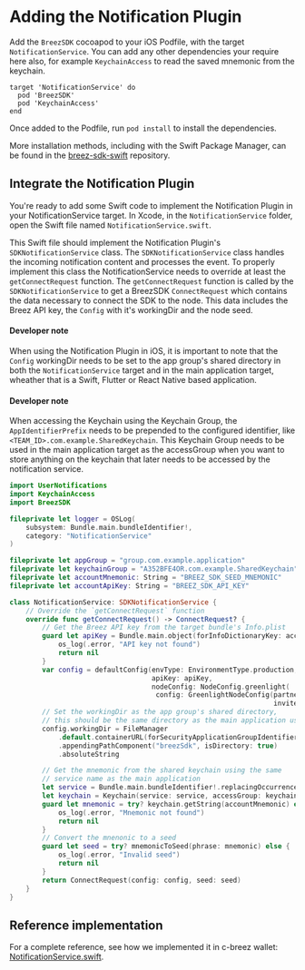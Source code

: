 # Adding the Notification Plugin

Add the `BreezSDK` cocoapod to your iOS Podfile, with the target `NotificationService`. You can add any other dependencies your require here also, for example `KeychainAccess` to read the saved mnemonic from the keychain.

```podfile
target 'NotificationService' do
  pod 'BreezSDK'
  pod 'KeychainAccess'
end
```

Once added to the Podfile, run `pod install` to install the dependencies.

More installation methods, including with the Swift Package Manager, can be found in the [breez-sdk-swift](https://github.com/breez/breez-sdk-swift/blob/main/README.md) repository.

## Integrate the Notification Plugin

You're ready to add some Swift code to implement the Notification Plugin in your NotificationService target. In Xcode, in the `NotificationService` folder, open the Swift file named `NotificationService.swift`.

This Swift file should implement the Notification Plugin's `SDKNotificationService` class. The `SDKNotificationService` class handles the incoming notification content and processes the event. To properly implement this class the NotificationService needs to override at least the `getConnectRequest` function. The `getConnectRequest` function is called by the `SDKNotificationService` to get a BreezSDK `ConnectRequest` which contains the data necessary to connect the SDK to the node. This data includes the Breez API key, the `Config` with it's workingDir and the node seed.

<div class="warning">
<h4>Developer note</h4>
When using the Notification Plugin in iOS, it is important to note that the <code>Config</code> workingDir needs to be set to the app group's shared directory in both the <code>NotificationService</code> target and in the main application target, wheather that is a Swift, Flutter or React Native based application.
</div>
<div class="warning">
<h4>Developer note</h4>
When accessing the Keychain using the Keychain Group, the <code>AppIdentifierPrefix</code> needs to be prepended to the configured identifier, like <code>&lt;TEAM_ID&gt;.com.example.SharedKeychain</code>. This Keychain Group needs to be used in the main application target as the accessGroup when you want to store anything on the keychain that later needs to be accessed by the notification service.
</div>

```swift
import UserNotifications
import KeychainAccess
import BreezSDK

fileprivate let logger = OSLog(
    subsystem: Bundle.main.bundleIdentifier!,
    category: "NotificationService"
)

fileprivate let appGroup = "group.com.example.application"
fileprivate let keychainGroup = "A352BFE4OR.com.example.SharedKeychain"
fileprivate let accountMnemonic: String = "BREEZ_SDK_SEED_MNEMONIC"
fileprivate let accountApiKey: String = "BREEZ_SDK_API_KEY"

class NotificationService: SDKNotificationService {
    // Override the `getConnectRequest` function
    override func getConnectRequest() -> ConnectRequest? {
        // Get the Breez API key from the target bundle's Info.plist
        guard let apiKey = Bundle.main.object(forInfoDictionaryKey: accountApiKey) as? String else {
            os_log(.error, "API key not found")
            return nil
        }
        var config = defaultConfig(envType: EnvironmentType.production, 
                                   apiKey: apiKey,
                                   nodeConfig: NodeConfig.greenlight(
                                    config: GreenlightNodeConfig(partnerCredentials: nil,
                                                                 inviteCode: nil)))
        // Set the workingDir as the app group's shared directory,
        // this should be the same directory as the main application uses
        config.workingDir = FileManager
            .default.containerURL(forSecurityApplicationGroupIdentifier: appGroup)!
            .appendingPathComponent("breezSdk", isDirectory: true)
            .absoluteString

        // Get the mnemonic from the shared keychain using the same 
        // service name as the main application
        let service = Bundle.main.bundleIdentifier!.replacingOccurrences(of: ".NotificationService", with: "")
        let keychain = Keychain(service: service, accessGroup: keychainGroup)
        guard let mnemonic = try? keychain.getString(accountMnemonic) else {
            os_log(.error, "Mnemonic not found")
            return nil
        }
        // Convert the mnenonic to a seed
        guard let seed = try? mnemonicToSeed(phrase: mnemonic) else {
            os_log(.error, "Invalid seed")
            return nil
        }
        return ConnectRequest(config: config, seed: seed)
    }
}
```

## Reference implementation
For a complete reference, see how we implemented it in c-breez wallet: [NotificationService.swift](https://github.com/breez/c-breez/blob/main/ios/Breez%20Notification%20Service%20Extension/NotificationService.swift).